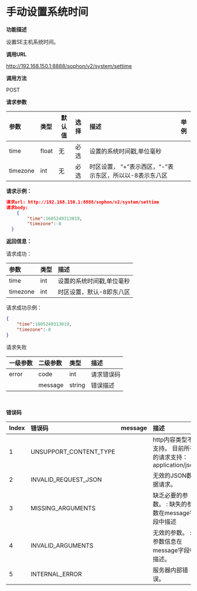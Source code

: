 # 手动设置系统时间 #

**功能描述**

设置SE主机系统时间。

**调用URL**

http://192.168.150.1:8888/sophon/v2/system/settime

**调用方法**

POST

**请求参数**

| 参数     | 类型  | 默认值 | 选择 | 描述                                                    | 举例 |
| :------- | :---- | ------ | :--- | :------------------------------------------------------ | ---- |
| time     | float | 无     | 必选 | 设置的系统时间戳,单位毫秒                               |      |
| timezone | int   | 无     | 必选 | 时区设置， “+”表示西区，“-”表示东区，所以以-8表示东八区 |      |

**请求示例：**

```json
请求url: http://192.168.150.1:8888/sophon/v2/system/settime
请求body:
	{
        "time":1605249313019,
        "timezone":-8
  }
```

**返回信息：**

请求成功：

| 参数     | 类型 | 描述                      |
| :------- | :--- | :------------------------ |
| time     | int  | 设置的系统时间戳,单位毫秒 |
| timezone | int  | 时区设置，默认-8即东八区  |

请求成功示例：

```json
{
    "time":1605249313019,
    "timezone":-8   	
}
```

请求失败

| 一级参数 | 二级参数 | 类型   | 描述       |
| :------- | :------- | :----- | :--------- |
| error    | code     | int    | 请求错误码 |
|          | message  | string | 错误描述   |

​    

**错误码**

| Index | 错误码                 | message | 描述                                                      |
| :---- | :--------------------- | :------ | :-------------------------------------------------------- |
| 1     | UNSUPPORT_CONTENT_TYPE |         | http内容类型不支持。 目前所有的请求支持：application/json |
| 2     | INVALID_REQUEST_JSON   |         | 无效的JSON数据请求。                                      |
| 3     | MISSING_ARGUMENTS      |         | 缺乏必要的参数。 : 缺失的参数在message字段中描述          |
| 4     | INVALID_ARGUMENTS      |         | 无效的参数。 : 参数信息在message字段中描述。              |
| 5     | INTERNAL_ERROR         |         | 服务器内部错误。                                          |